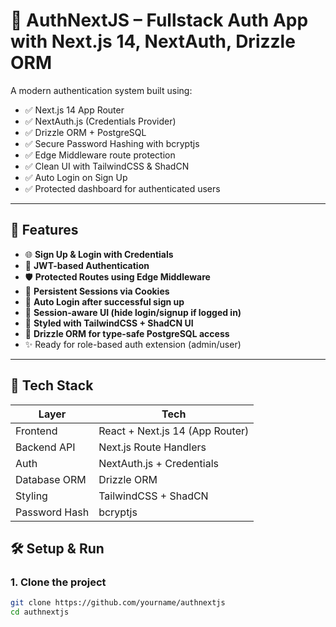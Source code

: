 # 🔐 AuthNextJS – Fullstack Auth App with Next.js 14, NextAuth, Drizzle ORM

A modern authentication system built using:

- ✅ Next.js 14 App Router
- ✅ NextAuth.js (Credentials Provider)
- ✅ Drizzle ORM + PostgreSQL
- ✅ Secure Password Hashing with bcryptjs
- ✅ Edge Middleware route protection
- ✅ Clean UI with TailwindCSS & ShadCN
- ✅ Auto Login on Sign Up
- ✅ Protected dashboard for authenticated users

---

## 🚀 Features

- 🌐 **Sign Up & Login with Credentials**
- 🔐 **JWT-based Authentication**
- 🛡️ **Protected Routes using Edge Middleware**
- 💾 **Persistent Sessions via Cookies**
- 🧠 **Auto Login after successful sign up**
- 🪪 **Session-aware UI (hide login/signup if logged in)**
- 🌈 **Styled with TailwindCSS + ShadCN UI**
- 🧰 **Drizzle ORM for type-safe PostgreSQL access**
- ✨ Ready for role-based auth extension (admin/user)

---

## 🧱 Tech Stack

| Layer         | Tech                            |
| ------------- | ------------------------------- |
| Frontend      | React + Next.js 14 (App Router) |
| Backend API   | Next.js Route Handlers          |
| Auth          | NextAuth.js + Credentials       |
| Database ORM  | Drizzle ORM                     |
| Styling       | TailwindCSS + ShadCN            |
| Password Hash | bcryptjs                        |




## 🛠️ Setup & Run

### 1. Clone the project

```bash
git clone https://github.com/yourname/authnextjs
cd authnextjs
```
